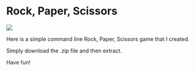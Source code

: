 # Rock, Paper, Scissors

<img src="https://imgur.com/maWGoE5" />

Here is a simple command line Rock, Paper, Scissors game that I created. 

Simply download the .zip file and then extract. 

Have fun!
